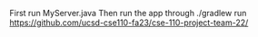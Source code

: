 
First run MyServer.java
Then run the app through ./gradlew run
https://github.com/ucsd-cse110-fa23/cse-110-project-team-22/